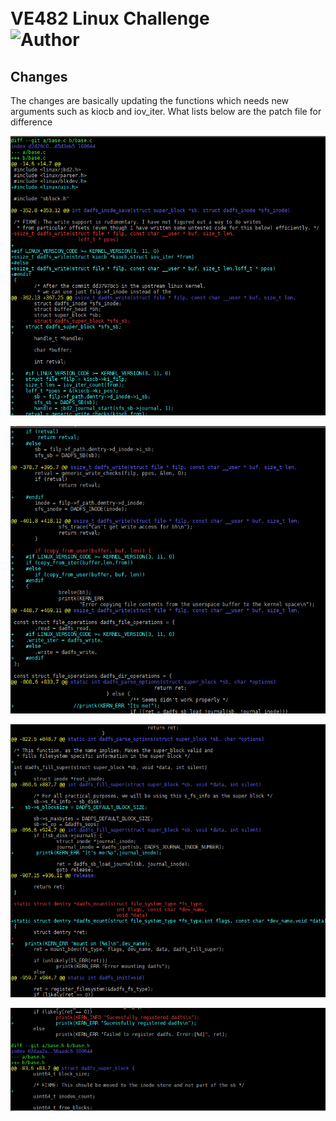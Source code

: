 # <br>VE482 Linux Challenge</br> ![Author](https://img.shields.io/badge/Author-Team%201-orange.svg)

## Changes  

The changes are basically updating the functions which needs new arguments such as kiocb and iov_iter. What lists below are the patch file for difference

<p style="text-align:center"><img src="0.png" /></p> 

<p style="text-align:center"><img src="1.png" /></p> 
<p style="text-align:center"><img src="2.png" /></p> 
<p style="text-align:center"><img src="3.png" /></p> 
